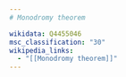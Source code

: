 ```yaml
---
# Monodromy theorem

wikidata: Q4455046
msc_classification: "30"
wikipedia_links:
  - "[[Monodromy theorem]]"
---
```

